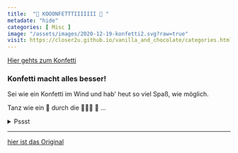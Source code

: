 ```yaml
--- 
title:  "🎉 KOOONFETTTIIIIIII 🎉 "
metadate: "hide"
categories: [ Misc ]
image: "/assets/images/2020-12-19-konfetti2.svg?raw=true"
visit: https://closer2u.github.io/vanilla_and_chocolate/categories.html#misc
---
```


[Hier gehts zum Konfetti](https://cdn.statically.io/gh/Closer2U/vanilla_and_chocolate/master/assets/images/2020-12-19-konfetti2.svg)

### Konfetti macht alles besser!

  Sei wie ein Konfetti im Wind und hab' heut so viel Spaß, wie möglich.
  
  Tanz wie ein  🎊 durch die 🌃🌃🌃 🦇 ...
  
  <details><summary> Pssst </summary>
  
 🐕  ⬅️ 👖
  
  
  </details>
  

***

[hier ist das Original](https://closer2u.github.io/vanilla_and_chocolate/categories.html#misc)
